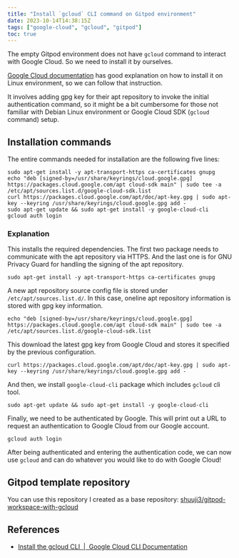 ```yaml
---
title: "Install `gcloud` CLI command on Gitpod environment"
date: 2023-10-14T14:38:15Z
tags: ["google-cloud", "gcloud", "gitpod"]
toc: true
---
```


The empty Gitpod environment does not have `gcloud` command to interact with Google Cloud. So we need to install it by ourselves.

<!--more-->

[Google Cloud documentation](https://cloud.google.com/sdk/docs/install) has good explanation on how to install it on Linux environment, so we can follow that instruction.

It involves adding gpg key for their apt repository to invoke the initial authentication command, so it might be a bit cumbersome for those not familiar with Debian Linux environment or Google Cloud SDK (`gcloud` command) setup.

## Installation commands

The entire commands needed for installation are the following five lines: 

```shell
sudo apt-get install -y apt-transport-https ca-certificates gnupg
echo "deb [signed-by=/usr/share/keyrings/cloud.google.gpg] https://packages.cloud.google.com/apt cloud-sdk main" | sudo tee -a /etc/apt/sources.list.d/google-cloud-sdk.list
curl https://packages.cloud.google.com/apt/doc/apt-key.gpg | sudo apt-key --keyring /usr/share/keyrings/cloud.google.gpg add -
sudo apt-get update && sudo apt-get install -y google-cloud-cli
gcloud auth login
```

### Explanation

This installs the required dependencies. The first two package needs to communicate with the apt repository via HTTPS. And the last one is for GNU Privacy Guard for handling the signing of the apt repository.

```shell
sudo apt-get install -y apt-transport-https ca-certificates gnupg
```

A new apt repository source config file is stored under `/etc/apt/sources.list.d/`. In this case, oneline apt repository information is stored with gpg key information. 

```shell
echo "deb [signed-by=/usr/share/keyrings/cloud.google.gpg] https://packages.cloud.google.com/apt cloud-sdk main" | sudo tee -a /etc/apt/sources.list.d/google-cloud-sdk.list
```

This download the latest gpg key from Google Cloud and stores it specified by the previous configuration.

```shell
curl https://packages.cloud.google.com/apt/doc/apt-key.gpg | sudo apt-key --keyring /usr/share/keyrings/cloud.google.gpg add -
```

And then, we install `google-cloud-cli` package which includes `gcloud` cli tool. 

```shell
sudo apt-get update && sudo apt-get install -y google-cloud-cli
```

Finally, we need to be authenticated by Google. This will print out a URL to request an authentication to Google Cloud from our Google account.

```shell
gcloud auth login
```

After being authenticated and entering the authentication code, we can now use `gcloud` and can do whatever you would like to do with Google Cloud!
  
## Gitpod template repository

You can use this repository I created as a base repository: [shuuji3/gitpod-workspace-with-gcloud](https://github.com/shuuji3/gitpod-workspace-with-gcloud)

## References

- [Install the gcloud CLI  |  Google Cloud CLI Documentation](https://cloud.google.com/sdk/docs/install)
